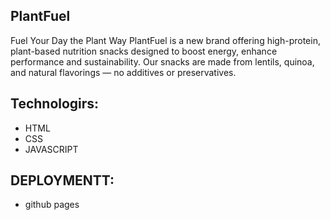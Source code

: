 ## PlantFuel
Fuel Your Day the Plant Way
PlantFuel is a new brand offering high-protein, plant-based nutrition snacks designed to boost energy, enhance performance and sustainability. Our snacks are made from lentils, quinoa, and natural flavorings — no additives or preservatives.

## Technologirs:
- HTML
- CSS
- JAVASCRIPT

## DEPLOYMENTT:
 - github pages

